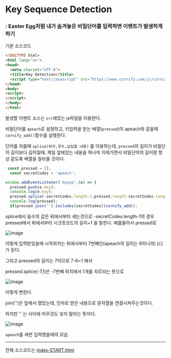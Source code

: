 # Key Sequence Detection

### : Easter Egg처럼 내가 숨겨놓은 비밀단어를 입력하면 이벤트가 발생하게 하기





기본 소스코드

```html
<!DOCTYPE html>
<html lang="en">
<head>
  <meta charset="UTF-8">
  <title>Key Detection</title>
  <script type="text/javascript" src="https://www.cornify.com/js/cornify.js"></script>
</head>
<body>
<script>
</script>
</body>
</html>

```



발생할 이벤트 소스는 `src`에있는 js파일을 이용한다.

비밀단어를 `apeach`로 설정하고, 키입력을 받는 배열(`pressed`)이 apeach와 같을때 `cornify_add()`함수를 실행한다.

단어를 자를때 `splice(위치,갯수,삽입할 내용)` 를 이용하는데, `pressed`의 길이가 비밀단어 길이보다 길어질때, 제일 앞에있는 내용을 하나씩 지워가면서 비밀단어의 길이랑 항상 같도록 배열을 잘라줄 것이다.

```javascript
 const pressed = [];
  const secretCodes = 'apeach';

window.addEventListener('keyup',(e) => {
  pressed.push(e.key);
  console.log(e.key);
  pressed.splice(-secretCodes.length-1,pressed.length-secretCodes.length);
  console.log(pressed);
  if(pressed.join('').includes(secretCodes))cornify_add();
```

splice에서 음수의 값은 뒤에서부터 세는것으로 -secretCodes.length-1의 경우 pressed에서 뒤에서부터 시크릿코드의 길이+1 을 말한다. 예를들어서 pressed로

![image](https://user-images.githubusercontent.com/30755941/78035332-f07feb00-73a3-11ea-9f59-b266fa036af2.png)

이렇게 입력받았을때 시작위치는 뒤에서부터 7번째인(apeach의 길이는 6이니까) [c] 가 된다.

그리고 pressed의 길이는 7이므로 7-6=1 해서 

pressed.splice(-7,1)은 -7번째 위치에서 1개를 자르라는 뜻으로 

![image](https://user-images.githubusercontent.com/30755941/78035566-3fc61b80-73a4-11ea-9eb5-6902ac37718b.png)

이렇게 변한다.

join('')은 앞에서 했었는데, 인자로 받은 내용으로 문자열을 연결시켜주는것이다.

하지만 '' 는 사이에 아무것도 넣지 말라는 뜻이다.



![image](https://user-images.githubusercontent.com/30755941/78035998-c11dae00-73a4-11ea-941c-71517439d8ac.png)

`apeach`를 세번 입력했을때의 모습.



---



전체 소스코드는 [index-START.html](https://github.com/jingnee/JavaScript30/blob/master/12_Key%20Sequence%20Detection/index-START.html)
